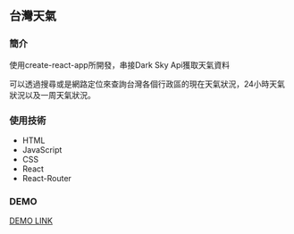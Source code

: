 ## 台灣天氣



### 簡介

使用create-react-app所開發，串接Dark Sky Api獲取天氣資料

可以透過搜尋或是網路定位來查詢台灣各個行政區的現在天氣狀況，24小時天氣狀況以及一周天氣狀況。

### 使用技術

* HTML
* JavaScript
* CSS
* React
* React-Router

### DEMO

[DEMO LINK](https://cra-taiwanweather.netlify.com/)
